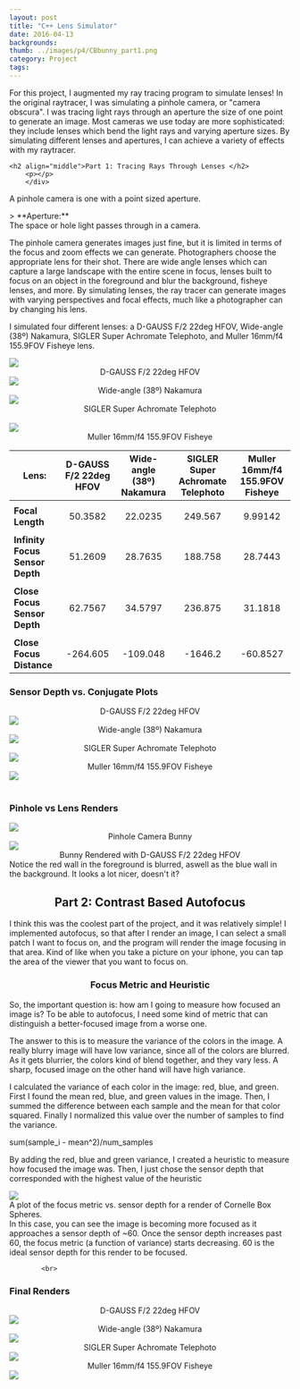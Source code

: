 ```yaml
---
layout: post
title: "C++ Lens Simulator"
date: 2016-04-13
backgrounds: 
thumb: ../images/p4/CBbunny_part1.png
category: Project
tags: 
---
```




<div>
        <p> For this project, I augmented my ray tracing program to simulate lenses! In the original raytracer, I was simulating a pinhole camera, or "camera obscura". I was tracing light rays through an aperture the size of one point to generate an image. Most cameras we use today are more sophisticated: they include lenses which bend the light rays and varying aperture sizes. By simulating different lenses and apertures, I can achieve a variety of effects with my raytracer. </p>

    <h2 align="middle">Part 1: Tracing Rays Through Lenses </h2>
        <p></p>
        </div>

<p> A pinhole camera is one with a point sized aperture. </p>
> **Aperture:** <br> 
The space or hole light passes through in a camera. 

<p> The pinhole camera generates images just fine, but it is limited in terms of the focus and zoom effects we can generate. Photographers choose the appropriate lens for their shot. There are wide angle lenses which can capture a large landscape with the entire scene in focus, lenses built to focus on an object in the foreground and blur the background, fisheye lenses, and more. By simulating lenses, the ray tracer can generate images with varying perspectives and focal effects, much like a photographer can by changing his lens. </p>
<p> I simulated four different lenses: a D-GAUSS F/2 22deg HFOV, Wide-angle (38º) Nakamura, SIGLER Super Achromate Telephoto, and Muller 16mm/f4 155.9FOV Fisheye lens.</p>
<div> 
            <img src="../images/p4/lens1.png" />
            <figcaption align="middle">D-GAUSS F/2 22deg HFOV </figcaption>
            <img src="../images/p4/lens2.png" />
            <figcaption align="middle">Wide-angle (38º) Nakamura  </figcaption>
            <img src="../images/p4/lens3.png" />
            <figcaption align="middle">SIGLER Super Achromate Telephoto</figcaption> 
            <br> 
            <img src="../images/p4/lens4.png" />
            <figcaption align="middle">Muller 16mm/f4 155.9FOV Fisheye  </figcaption>
</div>


    
|Lens:                           | D-GAUSS F/2 22deg HFOV    | Wide-angle (38º) Nakamura        | SIGLER Super Achromate Telephoto| Muller 16mm/f4 155.9FOV Fisheye | 
|---------------------------------|:-------------------------:|:--------------------------------:|:-------------------------------:|:-------------------------------:|
|                                 |                           |                                  |                                 |                                 |
| **Focal Length**                   |  50.3582                  |                           22.0235|                        249.567  |                          9.99142|
|                                 |                           |                                  |                                 |                                 |
| **Infinity Focus Sensor Depth**     |  51.2609                  |                           28.7635|                          188.758|                          28.7443|
|                                 |                           |                                  |                                 |                                 |
| **Close Focus Sensor Depth**        |  62.7567                  |                           34.5797|                          236.875|                          31.1818|
|                                 |                           |                                  |                                 |                                 |
| **Close Focus Distance**           |  -264.605              |  -109.048                         |    -1646.2                        |  -60.8527                    |

<h3 align="left"> Sensor Depth vs. Conjugate Plots</h3>
<div> 
            <figcaption align="middle">D-GAUSS F/2 22deg HFOV </figcaption>
            <img src="../images/p4/lens1_graph.png" />
            <br>
            <figcaption align="middle">Wide-angle (38º) Nakamura  </figcaption>
            <img src="../images/p4/lens2_graph.png" />
            <br>
            <figcaption align="middle">SIGLER Super Achromate Telephoto</figcaption>
            <img src="../images/p4/lens3_graph.png" />
            <br>
            <figcaption align="middle">Muller 16mm/f4 155.9FOV Fisheye  </figcaption>
            <img src="../images/p4/lens4_graph.png" />
            <br><br>
</div>
<h3 align="left">Pinhole vs Lens Renders</h3>
<div> 
            <img src="../images/p4/CBbunny_pinhole.png" />
            <figcaption align="middle">Pinhole Camera Bunny </figcaption>
            <img src="../images/p4/CBbunny_part1.png" />
            <figcaption align="middle">Bunny Rendered with D-GAUSS F/2 22deg HFOV </figcaption>  
            <figcaption align="left">Notice the red wall in the foreground is blurred, aswell as the blue wall in the background. It looks a lot nicer, doesn't it?</figcaption>        
</div>

<h2 align="middle">Part 2: Contrast Based Autofocus</h2>
<p> I think this was the coolest part of the project, and it was relatively simple! I implemented autofocus, so that after I render an image, I can select a small patch I want to focus on, and the program will render the image focusing in that area. Kind of like when you take a picture on your iphone, you can tap the area of the viewer that you want to focus on. </p> 
 <h3 align="middle">Focus Metric and Heuristic</h3>
<p>So, the important question is: how am I going to measure how focused an image is? To be able to autofocus, I need some kind of metric that can distinguish a better-focused image from a worse one. </p>
<p> The answer to this is to measure the variance of the colors in the image. A really blurry image will have low variance, since all of the colors are blurred. As it gets blurrier, the colors kind of blend together, and they vary less. A sharp, focused image on the other hand will have high variance.</p>
<p> I calculated the variance of each color in the image: red, blue, and green. First I found the mean red, blue, and green values in the image. Then, I summed the difference between each sample and the mean for that color squared. Finally I normalized this value over the number of samples to find the variance. </p>
sum(sample_i - mean^2)/num_samples
<p> By adding the red, blue and green variance, I created a heuristic to measure how focused the image was. Then, I just chose the sensor depth that corresponded with the highest value of the heuristic </p>

<div>
            <img src="../images/p4/focusmetric_graph.png" />
            <figcaption align="left"> A plot of the focus metric vs. sensor depth for a render of Cornelle Box Spheres. <br> In this case, you can see the image is becoming more focused as it approaches a sensor depth of ~60. Once the sensor depth increases past 60, the focus metric (a function of variance) starts decreasing. 60 is the ideal sensor depth for this render to be focused.</figcaption>

            <br>
            
</div>

<h3 align="left"> Final Renders</h3>
<div> 
            <figcaption align="middle">D-GAUSS F/2 22deg HFOV </figcaption>
            <img src="../images/p4/spheres1.png" />
            <br>
            <figcaption align="middle">Wide-angle (38º) Nakamura  </figcaption>
            <img src="../images/p4/spheres2.png" />
            <br>
            <figcaption align="middle">SIGLER Super Achromate Telephoto</figcaption>
            <img src="../images/p4/spheres3.png" />
            <br>
            <figcaption align="middle">Muller 16mm/f4 155.9FOV Fisheye  </figcaption>
            <img src="../images/p4/spheres4.png" />
            <br><br>
</div>

